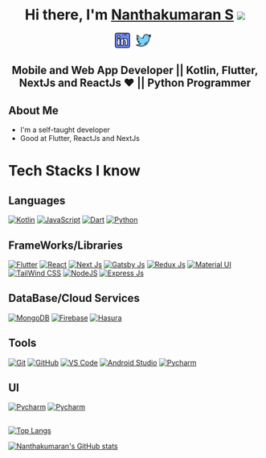 <div align="center">
   <h1>Hi there, I'm <a href="https://www.nanthakumaran.com/">Nanthakumaran S</a> <img src="https://media.giphy.com/media/hvRJCLFzcasrR4ia7z/giphy.gif" width="25px"> </h1>
</div>

<p align='center'>
   <a href="https://www.linkedin.com/in/nanthakumaran-senthil-nathan-6aa65b191/"><img height="30" src="https://raw.githubusercontent.com/8bithemant/8bithemant/master/linkedin.png?raw=true"></a>&nbsp;&nbsp;
<a href="https://twitter.com/nanthakumaran_/"><img height="30" src="https://raw.githubusercontent.com/8bithemant/8bithemant/master/twitter.png?raw=true"></a>&nbsp;&nbsp;
 </p>

## <p align='center'>Mobile and Web App Developer || Kotlin, Flutter, NextJs and ReactJs ❤ || Python Programmer </p>

## About Me
- I'm a self-taught developer
- Good at Flutter, ReactJs and NextJs

## <h1> Tech Stacks I know </h1>

## Languages
 [<img alt="Kotlin" src="https://img.shields.io/badge/kotlin%20-%2343853D.svg?&style=for-the-badge&logo=kotlin&logoColor=white"/>]()
 [<img alt="JavaScript" src="https://img.shields.io/badge/javascript%20-%23323330.svg?&style=for-the-badge&logo=javascript&logoColor=%23F7DF1E"/>]()
 [<img alt="Dart" src="https://img.shields.io/badge/dart-%230175C2.svg?&style=for-the-badge&logo=dart&logoColor=white"/>]()
 [<img alt="Python" src="https://img.shields.io/badge/python%20-%2314354C.svg?&style=for-the-badge&logo=python&logoColor=white"/>]()

## FrameWorks/Libraries
[<img alt="Flutter" src="https://img.shields.io/badge/Flutter%20-%2302569B.svg?&style=for-the-badge&logo=Flutter&logoColor=white" />]()
[<img alt="React" src="https://img.shields.io/badge/react%20-%2320232a.svg?&style=for-the-badge&logo=react&logoColor=%2361DAFB"/>]()
[<img alt="Next Js" src="https://img.shields.io/badge/next%20js%20-%23000000.svg?&style=for-the-badge&logo=next.js&logoColor=white"/>]()
[<img alt="Gatsby Js" src="https://img.shields.io/badge/gatsby%20-%238A4FAF.svg?&style=for-the-badge&logo=gatsby&logoColor=white"/>]()
[<img alt="Redux Js" src="https://img.shields.io/badge/redux%20-%23593d88.svg?&style=for-the-badge&logo=redux&logoColor=white"/>]()
[<img alt="Material UI" src="https://img.shields.io/badge/material%20ui%20-%230081CB.svg?&style=for-the-badge&logo=material-ui&logoColor=white"/>]()
[<img alt="TailWind CSS" src="https://img.shields.io/badge/tailwindcss%20-0669AD.svg?&style=for-the-badge&logo=tailwind-css&logoColor=white"/>]()
[<img alt="NodeJS" src="https://img.shields.io/badge/node.js%20-%2343853D.svg?&style=for-the-badge&logo=node.js&logoColor=white"/>]()
[<img alt="Express Js" src="https://img.shields.io/badge/express.js%20-%23404d59.svg?&style=for-the-badge&logo=express&logoColor=white"/>]()

## DataBase/Cloud Services
[<img alt="MongoDB" src="https://img.shields.io/badge/mongodb%20-4FA94B.svg?&style=for-the-badge&logo=mongodb&logoColor=white"/>]()
[<img alt="Firebase" src="https://img.shields.io/badge/firebase%20-%23039BE5.svg?&style=for-the-badge&logo=firebase"/>]()
[<img alt="Hasura" src="https://img.shields.io/badge/hasura%20-5C94C8.svg?&style=for-the-badge&logo=postgresql&logoColor=white"/>]()

## Tools
[<img alt="Git" src="https://img.shields.io/badge/git%20-%23F05033.svg?&style=for-the-badge&logo=git&logoColor=white"/>]()
[<img alt="GitHub" src="https://img.shields.io/badge/github%20-%23121011.svg?&style=for-the-badge&logo=github&logoColor=white"/>]()
[<img alt="VS Code" src="https://img.shields.io/badge/vscode%20-%23007ACC.svg?&style=for-the-badge&logo=visual-studio-code&logoColor=white"/>]()
[<img alt="Android Studio" src="https://img.shields.io/badge/android%20studio%20-OA94B.svg?&style=for-the-badge&logo=android-studio&logoColor=white"/>]()
[<img alt="Pycharm" src="https://img.shields.io/badge/pycharm%20-E34133.svg?&style=for-the-badge&logo=pycharm&logoColor=white"/>]()

## UI
[<img alt="Pycharm" src="https://img.shields.io/badge/figma%20-F34423.svg?&style=for-the-badge&logo=figma&logoColor=white"/>]()
[<img alt="Pycharm" src="https://img.shields.io/badge/adobe%20xd%20-E473EE.svg?&style=for-the-badge&logo=adobe-xd&logoColor=white"/>]()


##

[![Top Langs](https://github-readme-stats.vercel.app/api/top-langs/?username=nanthakumaran-s&hide=html,css&theme=radical)]()

[![Nanthakumaran's GitHub stats](https://github-readme-stats.vercel.app/api?username=nanthakumaran-s&theme=radical)]()
